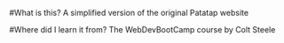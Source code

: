 #What is this?
A simplified version of the original Patatap website

#Where did I learn it from?
The WebDevBootCamp course by Colt Steele